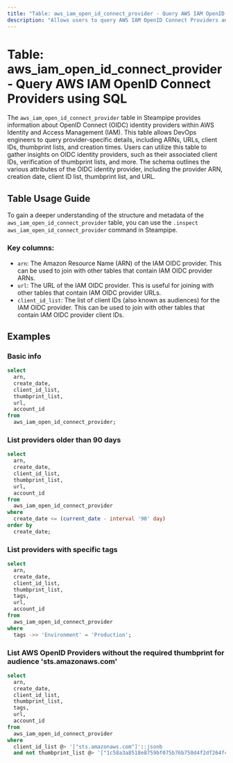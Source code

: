 ```yaml
---
title: "Table: aws_iam_open_id_connect_provider - Query AWS IAM OpenID Connect Providers using SQL"
description: "Allows users to query AWS IAM OpenID Connect Providers and retrieve details about the OpenID Connect (OIDC) identity providers in their AWS account."
---
```


# Table: aws_iam_open_id_connect_provider - Query AWS IAM OpenID Connect Providers using SQL

The `aws_iam_open_id_connect_provider` table in Steampipe provides information about OpenID Connect (OIDC) identity providers within AWS Identity and Access Management (IAM). This table allows DevOps engineers to query provider-specific details, including ARNs, URLs, client IDs, thumbprint lists, and creation times. Users can utilize this table to gather insights on OIDC identity providers, such as their associated client IDs, verification of thumbprint lists, and more. The schema outlines the various attributes of the OIDC identity provider, including the provider ARN, creation date, client ID list, thumbprint list, and URL.

## Table Usage Guide

To gain a deeper understanding of the structure and metadata of the `aws_iam_open_id_connect_provider` table, you can use the `.inspect aws_iam_open_id_connect_provider` command in Steampipe.

### Key columns:

- `arn`: The Amazon Resource Name (ARN) of the IAM OIDC provider. This can be used to join with other tables that contain IAM OIDC provider ARNs.
- `url`: The URL of the IAM OIDC provider. This is useful for joining with other tables that contain IAM OIDC provider URLs.
- `client_id_list`: The list of client IDs (also known as audiences) for the IAM OIDC provider. This can be used to join with other tables that contain IAM OIDC provider client IDs.

## Examples

### Basic info

```sql
select
  arn,
  create_date,
  client_id_list,
  thumbprint_list,
  url,
  account_id
from
  aws_iam_open_id_connect_provider;
```

### List providers older than 90 days

```sql
select
  arn,
  create_date,
  client_id_list,
  thumbprint_list,
  url,
  account_id
from
  aws_iam_open_id_connect_provider
where
  create_date <= (current_date - interval '90' day)
order by
  create_date;
```

### List providers with specific tags

```sql
select
  arn,
  create_date,
  client_id_list,
  thumbprint_list,
  tags,
  url,
  account_id
from
  aws_iam_open_id_connect_provider
where
  tags ->> 'Environment' = 'Production';
```

### List AWS OpenID Providers without the required thumbprint for audience 'sts.amazonaws.com'

```sql
select
  arn,
  create_date,
  client_id_list,
  thumbprint_list,
  tags,
  url,
  account_id
from
  aws_iam_open_id_connect_provider
where
  client_id_list @> '["sts.amazonaws.com"]'::jsonb
  and not thumbprint_list @> '["1c58a3a8518e8759bf075b76b750d4f2df264fcd", "6938fd4d98bab03faadb97b34396831e3780aea1"]'::jsonb
